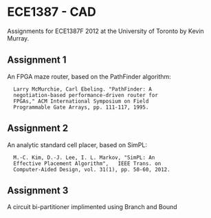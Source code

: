 ECE1387 - CAD
=============

Assignments for ECE1387F 2012 at the University of Toronto by Kevin Murray.

Assignment 1
------------
An FPGA maze router, based on the PathFinder algorithm:

      Larry McMurchie, Carl Ebeling. "PathFinder: A 
      negotiation-based performance-driven router for 
      FPGAs," ACM International Symposium on Field 
      Programmable Gate Arrays, pp. 111-117, 1995. 
                      
Assignment 2
------------
An analytic standard cell placer, based on SimPL:

      M.-C. Kim, D.-J. Lee, I. L. Markov, "SimPL: An 
      Effective Placement Algorithm",   IEEE Trans. on 
      Computer-Aided Design, vol. 31(1), pp. 50-60, 2012. 

Assignment 3
------------
A circuit bi-partitioner implimented using Branch and Bound
                    
